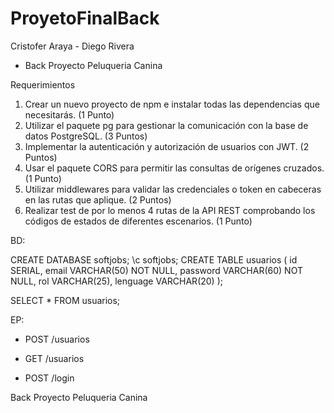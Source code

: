 # ProyetoFinalBack

Cristofer Araya - Diego Rivera

- Back Proyecto Peluqueria Canina

Requerimientos
1. Crear un nuevo proyecto de npm e instalar todas las dependencias que necesitarás.
(1 Punto)
2. Utilizar el paquete pg para gestionar la comunicación con la base de datos
PostgreSQL.
(3 Puntos)
3. Implementar la autenticación y autorización de usuarios con JWT.
(2 Puntos)
4. Usar el paquete CORS para permitir las consultas de orígenes cruzados.
(1 Punto)
5. Utilizar middlewares para validar las credenciales o token en cabeceras en las rutas
que aplique.
(2 Puntos)
6. Realizar test de por lo menos 4 rutas de la API REST comprobando los códigos de
estados de diferentes escenarios.
(1 Punto)


BD:

CREATE DATABASE softjobs;
\c softjobs;
CREATE TABLE usuarios ( id SERIAL, email VARCHAR(50) NOT NULL, password
VARCHAR(60) NOT NULL, rol VARCHAR(25), lenguage VARCHAR(20) );


SELECT * FROM usuarios;

EP:
* POST /usuarios

  
* GET /usuarios


* POST /login



Back Proyecto Peluqueria Canina


